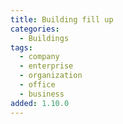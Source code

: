 ```yaml
---
title: Building fill up
categories:
  - Buildings
tags:
  - company
  - enterprise
  - organization
  - office
  - business
added: 1.10.0
---
```

